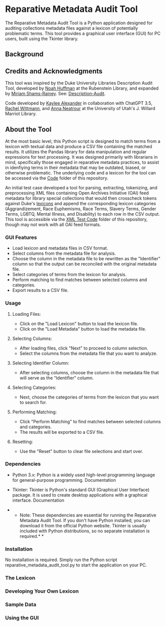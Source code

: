 # Reparative Metadata Audit Tool
The Reparative Metadata Audit Tool is a Python application designed for auditing collections metadata files against a lexicon of potentially problematic terms. This tool provides a graphical user interface (GUI) for PC users, built using the Tkinter library.  

## Background

## Credits and Acknowledgments
This tool was inspired by the Duke University Libraries Description Audit Tool, developed by [Noah Huffman](https://github.com/noahgh221) at the Rubenstein Library, and expanded by [Miriam Shams-Rainey](https://github.com/mshamsrainey). See: [Description-Audit](https://github.com/duke-libraries/description-audit/tree/main). 

Code developed by [Kaylee Alexander](https://github.com/kayleealexander) in collaboration with ChatGPT 3.5, [Rachel Wittmann](https://github.com/RachelJaneWittmann), and [Anna Neatrour](https://github.com/aneatrour) at the University of Utah's J. Willard Marriot Library.

## About the Tool
At the most basic level, this Python script is designed to match terms from a lexicon with textual data and produce a CSV file containing the matched results. It utilizes the Pandas library for data manipulation and regular expressions for text processing. It was designed primarily with librarians in mind, specifically those engaged in reparative metadata practices, to assist in idenfiying terms in their metadata that may be outdated, biased, or otherwise problematic. The underlying code and a lexicon for the tool can be accessed via the [Code](https://github.com/kayleealexander/RMA-Tool/tree/main/Code) folder of this repository. 

An initial test case developed a tool for parsing, extracting, tokenizing, and preprocessing XML files containing Open Archives Initiative (OAI) feed metadata for library special collections that would then crosscheck tokens against Duke's [lexicons](https://github.com/duke-libraries/description-audit/tree/main/lexicons) and append the corresponding lexicon categories (Aggrandizement, Race Euphemisms, Race Terms, Slavery Terms, Gender Terms, LGBTQ, Mental Illness, and Disability) to each row in the CSV output. This tool is accessible via the [XML Test Code](https://github.com/kayleealexander/RMA-Tool/tree/main/XML%20Test%20Code) folder of this repository, though may not work with all OAI feed formats. 

### GUI Features 
- Load lexicon and metadata files in CSV format.
- Select columns from the metadata file for analysis.
- Choose the column in the metadata file to be rewritten as the "Identifier" column so that the output can be reconciled with the original metadata file.
- Select categories of terms from the lexicon for analysis.
- Perform matching to find matches between selected columns and categories.
- Export results to a CSV file.

### Usage 
1. Loading Files:
   - Click on the "Load Lexicon" button to load the lexicon file.
   - Click on the "Load Metadata" button to load the metadata file.
     
2. Selecting Columns:
   - After loading files, click "Next" to proceed to column selection.
   - Select the columns from the metadata file that you want to analyze.
     
3. Selecting Identifier Column:
   - After selecting columns, choose the column in the metadata file that will serve as the "Identifier" column.

4. Selecting Categories:
   - Next, choose the categories of terms from the lexicon that you want to search for.

5. Performing Matching:
   - Click "Perform Matching" to find matches between selected columns and categories.
   - The results will be exported to a CSV file.

6. Resetting:
   - Use the "Reset" button to clear file selections and start over.
  
### Dependencies
- Python 3.x: Python is a widely used high-level programming language for general-purpose programming. Documentation

- Tkinter: Tkinter is Python's standard GUI (Graphical User Interface) package. It is used to create desktop applications with a graphical interface. Documentation

* * Note: These dependencies are essential for running the Reparative Metadata Audit Tool. If you don't have Python installed, you can download it from the official Python website. Tkinter is usually included with Python distributions, so no separate installation is required.* *

### Installation 
No installation is required. Simply run the Python script reparative_metadata_audit_tool.py to start the application on your PC.

### The Lexicon

### Developing Your Own Lexicon

### Sample Data

### Using the GUI
